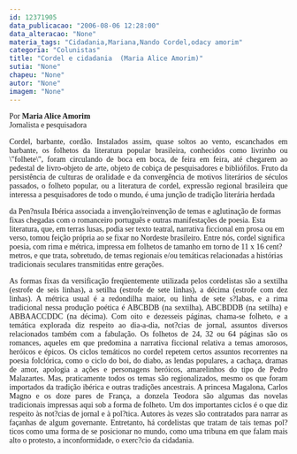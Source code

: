 ```yaml
---
id: 12371905
data_publicacao: "2006-08-06 12:28:00"
data_alteracao: "None"
materia_tags: "Cidadania,Mariana,Nando Cordel,odacy amorim"
categoria: "Colunistas"
title: "Cordel e cidadania  (Maria Alice Amorim)"
sutia: "None"
chapeu: "None"
autor: "None"
imagem: "None"
---
```

<p><P><FONT face=Verdana>Por <STRONG>Maria Alice Amorim</STRONG><BR></FONT><FONT face=Verdana>Jornalista e pesquisadora</FONT></P></p>
<p><P align=right><FONT face=Verdana></FONT></P></p>
<p><P align=justify><FONT face=Verdana>Cordel, barbante, cordão. Instalados assim, quase soltos ao vento, escanchados em barbante, os folhetos da literatura popular brasileira, conhecidos como livrinho ou \"folhete\", foram circulando de boca em boca, de feira em feira, até chegarem ao pedestal de livro-objeto de arte, objeto de cobiça de pesquisadores e bibliófilos. Fruto da persistência de culturas de oralidade e da convergência de motivos literários de séculos passados, o folheto popular, ou a literatura de cordel, expressão regional brasileira que interessa a pesquisadores de todo o mundo, é uma junção de tradição literária herdada</p>
<p> da Pen?nsula Ibérica associada a invenção/reinvenção de temas e aglutinação de formas fixas chegadas com o romanceiro português e outras manifestações de poesia. Esta literatura, que, em terras lusas, podia ser texto teatral, narrativa ficcional em prosa ou em verso, tomou feição própria ao se fixar no Nordeste brasileiro. Entre nós, cordel significa poesia, com rima e métrica, impressa em folhetos de tamanho em torno de 11 x 16 cent?metros, e que trata, sobretudo, de temas regionais e/ou temáticas relacionadas a histórias tradicionais seculares transmitidas entre gerações.</FONT></P></p>
<p><P align=justify><FONT face=Verdana>As formas fixas da versificação freqüentemente utilizada pelos cordelistas são a sextilha (estrofe de seis linhas), a setilha (estrofe de sete linhas), a décima (estrofe com dez linhas). A métrica usual é a redondilha maior, ou linha de sete s?labas, e a rima tradicional nessa produção poética é ABCBDB (na sextilha), ABCBDDB (na setilha) e ABBAACCDDC (na décima). Com oito e dezesseis páginas, chama-se folheto, e a temática explorada diz respeito ao dia-a-dia, not?cias de jornal, assuntos diversos relacionados também com a fabulação. Os folhetos de 24, 32 ou 64 páginas são os romances, aqueles em que predomina a narrativa ficcional relativa a temas amorosos, heróicos e épicos. Os ciclos temáticos no cordel repetem certos assuntos recorrentes na poesia folclórica, como o ciclo do boi, do diabo, as lendas populares, a cachaça, dramas de amor, apologia a ações e personagens heróicos, amarelinhos do tipo de Pedro Malazartes. Mas, praticamente todos os temas são regionalizados, mesmo os que foram importados da tradição ibérica e outras tradições ancestrais. A princesa Magalona, Carlos Magno e os doze pares de França, a donzela Teodora são algumas das novelas tradicionais impressas aqui sob a forma de folheto. Um dos importantes ciclos é o que diz respeito às not?cias de jornal e à pol?tica. Autores às vezes são contratados para narrar as façanhas de algum governante. Entretanto, há cordelistas que tratam de tais temas pol?ticos como uma forma de se posicionar no mundo, como uma tribuna em que falam mais alto o protesto, a inconformidade, o exerc?cio da cidadania.</FONT></P> </p>
